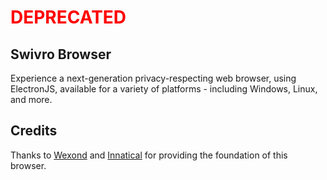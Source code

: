# <span style="color:red">DEPRECATED</span>

## Swivro Browser

Experience a next-generation privacy-respecting web browser, using ElectronJS, available for a variety of platforms - including Windows, Linux, and more.

## Credits

Thanks to [Wexond](https://github.com/wexond) and [Innatical](https://innatical.com) for providing the foundation of this browser.
